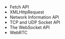 - Fetch API
- XMLHttpRequest
- Network Information API
- TCP and UDP Socket API
- The WebSocket API
- WebRTC